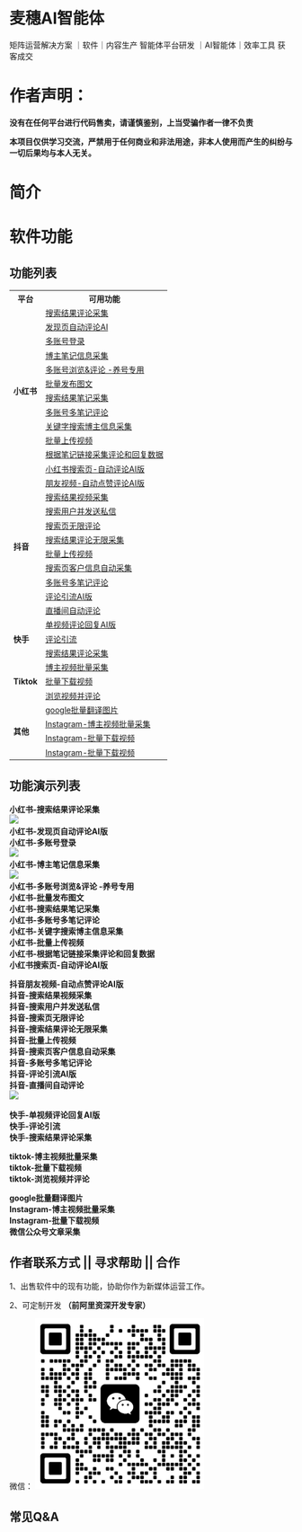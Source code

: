 # 麦穗AI智能体
矩阵运营解决方案 ｜软件｜内容生产 智能体平台研发 ｜AI智能体｜效率工具 获客成交



# 作者声明： 
**没有在任何平台进行代码售卖，请谨慎鉴别，上当受骗作者一律不负责**

**本项目仅供学习交流，严禁用于任何商业和非法用途，非本人使用而产生的纠纷与一切后果均与本人无关。**

# 简介





# 软件功能

## 功能列表
<table>
  <tr>
    <th>平台</th>
    <th>可用功能</th>
  </tr>
  <tr>
    <td rowspan="12"><strong>小红书</strong></td>
    <td><a href="#xhs01">搜索结果评论采集</a></td>
  </tr>
  <tr>
    <td><a href="#xhs02">发现页自动评论AI</a></td>
  </tr>
  <tr>
    <td><a href="#xhs03">多账号登录</a></td>
  </tr>
  <tr>
    <td><a href="#xhs04">博主笔记信息采集</a></td>
  </tr>
  <tr>
    <td><a href="#xhs05">多账号浏览&评论 -养号专用</a></td>
  </tr>
  <tr>
    <td><a href="#xhs06">批量发布图文</a></td>
  </tr>
  <tr>
    <td><a href="#xhs07">搜索结果笔记采集</a></td>
  </tr>
  <tr>
    <td><a href="#xhs08">多账号多笔记评论</a></td>
  </tr>
  <tr>
    <td><a href="#xhs09">关键字搜索博主信息采集</a></td>
  </tr>
  <tr>
    <td><a href="#xhs10">批量上传视频</a></td>
  </tr>
  <tr>
    <td><a href="#xhs11">根据笔记链接采集评论和回复数据</a></td>
  </tr>
  <tr>
    <td><a href="#xhs12">小红书搜索页-自动评论AI版</a></td>
  </tr>
  <tr>
    <td rowspan="10"><strong>抖音</strong></td>
    <td><a href="#dy01">朋友视频-自动点赞评论AI版</a></td>
  </tr>
  <tr>
    <td><a href="#dy02">搜索结果视频采集</a></td>
  </tr>
  <tr>
    <td><a href="#dy03">搜索用户并发送私信</a></td>
  </tr>
  <tr>
    <td><a href="#dy04">搜索页无限评论</a></td>
  </tr>
  <tr>
    <td><a href="#dy05">搜索结果评论无限采集</a></td>
  </tr>
  <tr>
    <td><a href="#dy06">批量上传视频</a></td>
  </tr>
  <tr>
    <td><a href="#dy07">搜索页客户信息自动采集</a></td>
  </tr>
  <tr>
    <td><a href="#dy08">多账号多笔记评论</a></td>
  </tr>
  <tr>
    <td><a href="#dy09">评论引流AI版</a></td>
  </tr>
   <tr>
    <td><a href="#dy10">直播间自动评论</a></td>
  </tr>

  <tr>
    <td rowspan="3"><strong>快手</strong></td>
    <td><a href="#ks01">单视频评论回复AI版</a></td>
  </tr>
  <tr>
    <td><a href="#ks02">评论引流</a></td>
  </tr>
  <tr>
    <td><a href="#ks03">搜索结果评论采集</a></td>
  </tr>

  <tr>
    <td rowspan="3"><strong>Tiktok</strong></td>
    <td><a href="#tt01">博主视频批量采集</a></td>
  </tr>
  <tr>
    <td><a href="#tt02">批量下载视频</a></td>
  </tr>
  <tr>
    <td><a href="#tt03">浏览视频并评论</a></td>
  </tr>

  <tr>
    <td rowspan="4"><strong>其他</strong></td>
    <td><a href="#qt01">google批量翻译图片</a></td>
  </tr>
  <tr>
    <td><a href="#qt02">Instagram-博主视频批量采集</a></td>
  </tr>
  <tr>
    <td><a href="#qt03">Instagram-批量下载视频</a></td>
  </tr>
  <tr>
    <td><a href="#qt04">Instagram-批量下载视频</a></td>
  </tr>
</table>




## 功能演示列表



**<div id="xhs01"  style="font-weight: bold;">小红书-搜索结果评论采集</div>**
<img src="demo_gif/小红书-搜索结果评论采集.gif"/>
**<div id="xhs02"  style="-weight: bold;">小红书-发现页自动评论AI版</div>**
**<div id="xhs03"  style="font-weight: bold;">小红书-多账号登录</div>**
<img src="demo_gif/小红书-多账号登录.gif"/>
**<div id="xhs04"  style="font-weight: bold;">小红书-博主笔记信息采集</div>**
<img src="demo_gif/小红书笔记采集.gif"/>
**<div id="xhs05"  style="font-weight: bold;">小红书-多账号浏览&评论 -养号专用</div>**
**<div id="xhs06"  style="font-weight: bold;">小红书-批量发布图文</div>**
**<div id="xhs07"  style="font-weight: bold;">小红书-搜索结果笔记采集</div>**
**<div id="xhs08"  style="font-weight: bold;">小红书-多账号多笔记评论</div>**
**<div id="xhs09"  style="font-weight: bold;">小红书-关键字搜索博主信息采集</div>**
**<div id="xhs10"  style="font-weight: bold;">小红书-批量上传视频</div>**
**<div id="xhs11"  style="font-weight: bold;">小红书-根据笔记链接采集评论和回复数据</div>**
**<div id="xhs12"  style="font-weight: bold;">小红书搜索页-自动评论AI版</div>**





**<div id="dy01"  style="font-weight: bold;">抖音朋友视频-自动点赞评论AI版</div>**
**<div id="dy02"  style="font-weight: bold;">抖音-搜索结果视频采集</div>**
**<div id="dy03"  style="font-weight: bold;">抖音-搜索用户并发送私信</div>**
**<div id="dy04"  style="font-weight: bold;">抖音-搜索页无限评论</div>**
**<div id="dy05"  style="font-weight: bold;">抖音-搜索结果评论无限采集</div>**
**<div id="dy06"  style="font-weight: bold;">抖音-批量上传视频</div>**
**<div id="dy07"  style="font-weight: bold;">抖音-搜索页客户信息自动采集</div>**
**<div id="dy08"  style="font-weight: bold;">抖音-多账号多笔记评论</div>**
**<div id="dy09"  style="font-weight: bold;">抖音-评论引流AI版</div>**
**<div id="dy10"  style="font-weight: bold;">抖音-直播间自动评论</div>**
<img src="demo_gif/抖音直播间自动评论.gif"/>


**<div id="ks01"  style="font-weight: bold;">快手-单视频评论回复AI版</div>**
**<div id="ks02"  style="font-weight: bold;">快手-评论引流</div>**
**<div id="ks03"  style="font-weight: bold;">快手-搜索结果评论采集</div>**





**<div id="tt01"  style="font-weight: bold;">tiktok-博主视频批量采集</div>**
**<div id="tt02"  style="font-weight: bold;">tiktok-批量下载视频</div>**
**<div id="tt03"  style="font-weight: bold;">tiktok-浏览视频并评论</div>**

**<div id="qt01"  style="font-weight: bold;">google批量翻译图片</div>**
**<div id="qt02"  style="font-weight: bold;">Instagram-博主视频批量采集</div>**
**<div id="qt03"  style="font-weight: bold;">Instagram-批量下载视频</div>**
**<div id="qt04"  style="font-weight: bold;">微信公众号文章采集</div>**







## 作者联系方式 || 寻求帮助 || 合作

1、出售软件中的现有功能，协助你作为新媒体运营工作。

2、可定制开发  **（前阿里资深开发专家）**

微信：
<img src="微信.png" width="300">





## 常见Q&A

